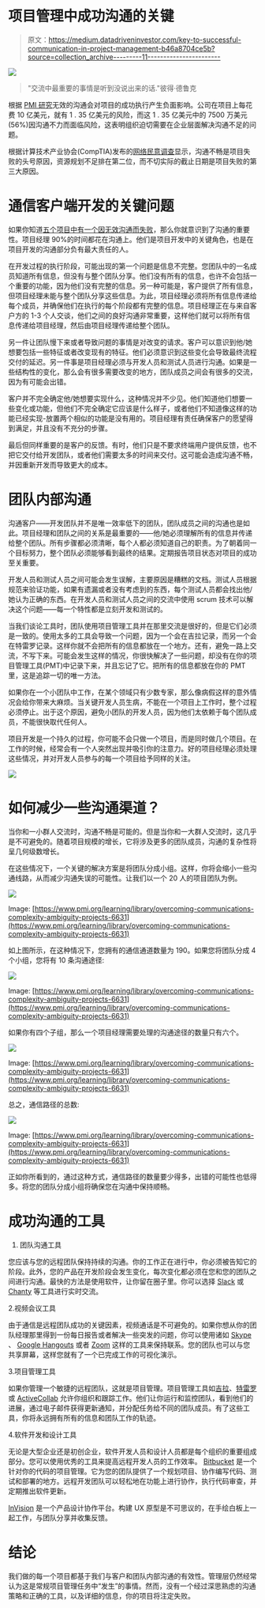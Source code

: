 # 项目管理中成功沟通的关键

> 原文：<https://medium.datadriveninvestor.com/key-to-successful-communication-in-project-management-b46a8704ce5b?source=collection_archive---------11----------------------->

![](img/396acfe8a88240d6aa0c0afafc52f854.png)

> "交流中最重要的事情是听到没说出来的话."彼得·德鲁克

根据 [PMI 研究](https://www.businesswire.com/news/home/20130522006700/en/PMI-Project-Budget-Risk-Due-Ineffective-Communications)无效的沟通会对项目的成功执行产生负面影响。公司在项目上每花费 10 亿美元，就有 1 . 35 亿美元的风险，而这 1 . 35 亿美元中的 7500 万美元(56%)因沟通不力而面临风险，这表明组织迫切需要在企业层面解决沟通不足的问题。

根据计算技术产业协会(CompTIA)发布的[网络民意调查](https://www.computerworld.com/article/2543770/it-management/survey--poor-communication-causes-most-it-project-failures.html)显示，沟通不畅是项目失败的头号原因，资源规划不足排在第二位，而不切实际的截止日期是项目失败的第三大原因。

# **通信客户端开发的关键问题**

如果你知道[五个项目中有一个因无效沟通而失败](http://2020projectmanagement.com/resources/communication-management/communication-the-key-to-successful-project-management)，那么你就意识到了沟通的重要性。项目经理 90%的时间都花在沟通上。他们是项目开发中的关键角色，也是在项目开发的沟通部分负有最大责任的人。

在开发过程的执行阶段，可能出现的第一个问题是信息不完整。您团队中的一名成员知道所有信息，但没有与整个团队分享。他们没有所有的信息，也许不会包括一个重要的功能，因为他们没有完整的信息。另一种可能是，客户提供了所有信息，但项目经理未能与整个团队分享这些信息。为此，项目经理必须将所有信息传递给每个成员，并确保他们在执行的每个阶段都有完整的信息。项目经理正在与来自客户方的 1-3 个人交谈，他们之间的良好沟通非常重要，这样他们就可以将所有信息传递给项目经理，然后由项目经理传递给整个团队。

另一件让团队慢下来或者导致问题的事情是对改变的请求。客户可以意识到他/她想要包括一些特征或者改变现有的特征。他们必须意识到这些变化会导致最终流程交付的延迟。另一件事是项目经理必须与开发人员和测试人员进行沟通。如果是一些结构性的变化，那么会有很多需要改变的地方，团队成员之间会有很多的交流，因为有可能会出错。

客户并不完全确定他/她想要实现什么，这种情况并不少见。他们知道他们想要一些变化或功能，但他们不完全确定它应该是什么样子，或者他们不知道像这样的功能已经实现-放置两个相似的功能是没有用的。项目经理有责任确保客户的愿望得到满足，并且没有不充分的步骤。

最后但同样重要的是客户的反馈。有时，他们只是不要求终端用户提供反馈，也不把它交付给开发团队，或者他们需要太多的时间来交付。这可能会造成沟通不畅，并因重新开发而导致更大的成本。

# **团队内部沟通**

沟通客户——开发团队并不是唯一效率低下的团队，团队成员之间的沟通也是如此。项目经理和团队之间的关系是最重要的——他/她必须理解所有的信息并传递给整个团队。所有步骤都必须清晰，每个人都必须知道自己的职责。为了朝着同一个目标努力，整个团队必须能够看到最终的结果。定期报告项目状态对项目的成功至关重要。

开发人员和测试人员之间可能会发生误解，主要原因是糟糕的文档。测试人员根据规范来验证功能，如果有遗漏或者没有考虑到的东西，每个测试人员都会找出他/她认为正确的东西。在开发人员和测试人员之间的交流中使用 scrum 技术可以解决这个问题——每一个特性都是立刻开发和测试的。

当我们谈论工具时，团队使用项目管理工具并在那里交流是很好的，但是它们必须是一致的。使用太多的工具会导致一个问题，因为一个会在吉拉记录，而另一个会在特雷罗记录。这样你就不会把所有的信息都放在一个地方。还有，避免一路上交流，不写下来。可能会发生这样的情况，你很快解决了一些问题，却没有在你的项目管理工具(PMT)中记录下来，并且忘记了它。把所有的信息都放在你的 PMT 里，这是追踪一切的唯一方法。

如果你在一个小团队中工作，在某个领域只有少数专家，那么像病假这样的意外情况会给你带来大麻烦。当关键开发人员生病，不能在一个项目上工作时，整个过程必须停止。出于这个原因，避免小团队的开发人员，因为他们太依赖于每个团队成员，不能很快取代任何人。

项目开发是一个持久的过程，你可能不会只做一个项目，而是同时做几个项目。在工作的时候，经常会有一个人突然出现并吸引你的注意力。好的项目经理必须处理这些情况，并对开发人员参与的每一个项目给予同样的关注。

![](img/f7e63c55ff8805bfbb87b7c011f5dd13.png)

# **如何减少一些沟通渠道？**

当你和一小群人交流时，沟通不畅是可能的。但是当你和一大群人交流时，这几乎是不可避免的。随着项目规模的增长，它将涉及更多的团队成员，沟通的复杂性将呈几何级数增长。

在这些情况下，一个关键的解决方案是将团队分成小组。这样，你将会缩小一些沟通线路，从而减少沟通失误的可能性。让我们以一个 20 人的项目团队为例。

![](img/c8e8152c86c2ff3ebb57a39a4274e94e.png)

Image: [https://www.pmi.org/learning/library/overcoming-communications-complexity-ambiguity-projects-6631](https://www.pmi.org/learning/library/overcoming-communications-complexity-ambiguity-projects-6631)

如上图所示，在这种情况下，您拥有的通信通道数量为 190。如果您将团队分成 4 个小组，您将有 10 条沟通途径:

![](img/8c41cb083c3dcc7f4364e9f8b7aa0549.png)

Image: [https://www.pmi.org/learning/library/overcoming-communications-complexity-ambiguity-projects-6631](https://www.pmi.org/learning/library/overcoming-communications-complexity-ambiguity-projects-6631)

如果你有四个子组，那么一个项目经理需要处理的沟通途径的数量只有六个。

![](img/5e42df97df618869fac562f1fd3d42f1.png)

Image: [https://www.pmi.org/learning/library/overcoming-communications-complexity-ambiguity-projects-6631](https://www.pmi.org/learning/library/overcoming-communications-complexity-ambiguity-projects-6631)

总之，通信路径的总数:

![](img/b955f96b788eb434025f5b0bbb50aba0.png)

Image: [https://www.pmi.org/learning/library/overcoming-communications-complexity-ambiguity-projects-6631](https://www.pmi.org/learning/library/overcoming-communications-complexity-ambiguity-projects-6631)

正如你所看到的，通过这种方式，通信路径的数量要少得多，出错的可能性也低得多。将您的团队分成小组将确保您在沟通中保持顺畅。

# **成功沟通的工具**

1.  团队沟通工具

您应该与您的远程团队保持持续的沟通。你的工作正在进行中，你必须被告知它的阶段。此外，您的产品在开发阶段会发生变化，每次变化都必须在您和您的团队之间进行沟通。最快的方法是使用软件，让你留在圈子里。你可以选择 [Slack](https://slack.com/) 或 [Chanty](https://www.chanty.com/) 等工具进行实时交流。

2.视频会议工具

由于通信是远程团队成功的关键因素，视频通话是不可避免的。如果你想从你的团队经理那里得到一份每日报告或者解决一些突发的问题，你可以使用诸如 [Skype](https://www.skype.com/en/) 、 [Google Hangouts](https://hangouts.google.com/) 或者 [Zoom](https://zoom.us/) 这样的工具来保持联系。您的团队也可以与您共享屏幕，这样您就有了一个已完成工作的可视化演示。

3.项目管理工具

如果你管理一个敏捷的远程团队，这就是项目管理。项目管理工具如[吉拉](https://www.atlassian.com/software/jira)、[特雷罗](https://trello.com)或 [ActiveCollab](http://www.activecollab.com) 允许你组织和跟踪工作。他们让你运行和监控团队，看到他们的进展，通过电子邮件获得更新通知，并分配任务给不同的团队成员。有了这些工具，你将永远拥有所有的信息和团队工作的轨迹。

4.软件开发和设计工具

无论是大型企业还是初创企业，软件开发人员和设计人员都是每个组织的重要组成部分。您可以使用优秀的工具来提高远程开发人员的工作效率。 [Bitbucket](https://www.atlassian.com/software/bitbucket) 是一个针对你的代码的项目管理。它为您的团队提供了一个规划项目、协作编写代码、测试和部署的地方。远程开发团队可以轻松地在功能上进行协作，执行代码审查，并定期推出软件更新。

[InVision](https://www.invisionapp.com/) 是一个产品设计协作平台。构建 UX 原型是不可思议的，在手绘白板上一起工作，与团队分享并收集反馈。

# **结论**

我们做的每一个项目都基于我们与客户和团队内部沟通的有效性。管理层仍然经常认为这是常规项目管理任务中“发生”的事情。然而，没有一个经过深思熟虑的沟通策略和正确的工具，以及详细的信息，你的项目将注定失败。